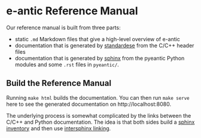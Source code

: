 e-antic Reference Manual
========================

Our reference manual is built from three parts:

* static `.md` Markdown files that give a high-level overview of e-antic
* documentation that is generated by
  [standardese](https://github.com/standardese/standardese) from the C/C++
  header files
* documentation that is generated by [sphinx](https://sphinx-doc.org) from the
  pyeantic Python modules and some `.rst` files in `pyeantic/`.

Build the Reference Manual
--------------------------

Running `make html` builds the documentation. You can then run `make serve`
here to see the generated documentation on http://localhost:8080.

The underlying process is somewhat complicated by the links between the C/C++
and Python documentation. The idea is that both sides build a [sphinx
inventory](https://sphobjinv.readthedocs.io/en/stable/syntax.html) and then use
[intersphinx
linking](https://www.sphinx-doc.org/en/master/usage/extensions/intersphinx.html).
